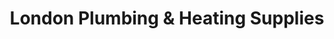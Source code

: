 ---
title: "London Plumbing & Heating Supplies"
url: /ilford/london-plumbing-and-heating-supplies/
shop: trade
---